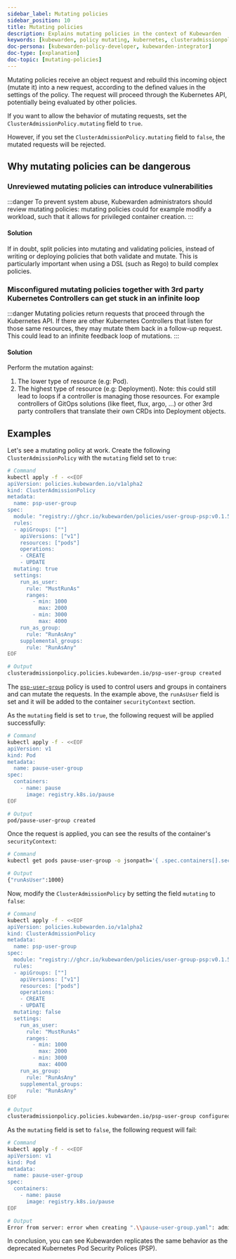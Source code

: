 ```yaml
---
sidebar_label: Mutating policies
sidebar_position: 10
title: Mutating policies
description: Explains mutating policies in the context of Kubewarden
keywords: [kubewarden, policy mutating, kubernetes, clusteradmissionpolicy, admissionpolicy]
doc-persona: [kubewarden-policy-developer, kubewarden-integrator]
doc-type: [explanation]
doc-topic: [mutating-policies]
---
```


Mutating policies receive an object request and rebuild this incoming object
(mutate it) into a new request, according to the defined values in the settings
of the policy. The request will proceed through the Kubernetes API, potentially being
evaluated by other policies.

If you want to allow the behavior of mutating requests,
set the `ClusterAdmissionPolicy.mutating` field to `true`.

However, if you set the `ClusterAdmissionPolicy.mutating` field to `false`,
the mutated requests will be rejected.

## Why mutating policies can be dangerous

### Unreviewed mutating policies can introduce vulnerabilities

:::danger
To prevent system abuse, Kubewarden administrators should review mutating
policies: mutating policies could for example modify a workload, such that it
allows for privileged container creation.
:::

#### Solution

If in doubt, split policies into mutating and validating policies, instead of
writing or deploying policies that both validate and mutate. This is particularly
important when using a DSL (such as Rego) to build complex policies.

### Misconfigured mutating policies together with 3rd party Kubernetes Controllers can get stuck in an infinite loop

:::danger
Mutating policies return requests that proceed through the Kubernetes API. If
there are other Kubernetes Controllers that listen for those same resources,
they may mutate them back in a follow-up request. This could lead to an
infinite feedback loop of mutations.
:::

#### Solution

Perform the mutation against:

1. The lower type of resource (e.g: Pod).
2. The highest type of resource (e.g: Deployment). Note: this could still lead
   to loops if a controller is managing those resources. For example
   controllers of GitOps solutions (like fleet, flux, argo, ...) or other 3rd
   party controllers that translate their own CRDs into Deployment objects.

## Examples

Let's see a mutating policy at work. Create the following
`ClusterAdmissionPolicy` with the `mutating` field set to `true`:

```bash
# Command
kubectl apply -f - <<EOF
apiVersion: policies.kubewarden.io/v1alpha2
kind: ClusterAdmissionPolicy
metadata:
  name: psp-user-group
spec:
  module: "registry://ghcr.io/kubewarden/policies/user-group-psp:v0.1.5"
  rules:
  - apiGroups: [""]
    apiVersions: ["v1"]
    resources: ["pods"]
    operations:
    - CREATE
    - UPDATE
  mutating: true
  settings:
    run_as_user:
      rule: "MustRunAs"
      ranges:
        - min: 1000
          max: 2000
        - min: 3000
          max: 4000
    run_as_group:
      rule: "RunAsAny"
    supplemental_groups:
      rule: "RunAsAny"
EOF

# Output
clusteradmissionpolicy.policies.kubewarden.io/psp-user-group created
```

The [`psp-user-group`](https://github.com/kubewarden/user-group-psp-policy) policy is used to control users and groups in containers and can mutate the requests.
In the example above, the `runAsUser` field is set and it will be added to the container `securityContext` section.

As the `mutating` field is set to `true`, the following request will be applied successfully:

```bash
# Command
kubectl apply -f - <<EOF
apiVersion: v1
kind: Pod
metadata:
  name: pause-user-group
spec:
  containers:
    - name: pause
      image: registry.k8s.io/pause
EOF

# Output
pod/pause-user-group created
```

Once the request is applied, you can see the results of the container's `securityContext`:

```bash
# Command
kubectl get pods pause-user-group -o jsonpath='{ .spec.containers[].securityContext }'

# Output
{"runAsUser":1000}
```

Now, modify the `ClusterAdmissionPolicy` by setting the field `mutating` to `false`:

```bash
# Command
kubectl apply -f - <<EOF
apiVersion: policies.kubewarden.io/v1alpha2
kind: ClusterAdmissionPolicy
metadata:
  name: psp-user-group
spec:
  module: "registry://ghcr.io/kubewarden/policies/user-group-psp:v0.1.5"
  rules:
  - apiGroups: [""]
    apiVersions: ["v1"]
    resources: ["pods"]
    operations:
    - CREATE
    - UPDATE
  mutating: false
  settings:
    run_as_user:
      rule: "MustRunAs"
      ranges:
        - min: 1000
          max: 2000
        - min: 3000
          max: 4000
    run_as_group:
      rule: "RunAsAny"
    supplemental_groups:
      rule: "RunAsAny"
EOF

# Output
clusteradmissionpolicy.policies.kubewarden.io/psp-user-group configured
```

As the `mutating` field is set to `false`, the following request will fail:

```bash
# Command
kubectl apply -f - <<EOF
apiVersion: v1
kind: Pod
metadata:
  name: pause-user-group
spec:
  containers:
    - name: pause
      image: registry.k8s.io/pause
EOF

# Output
Error from server: error when creating ".\\pause-user-group.yaml": admission webhook "psp-user-group.kubewarden.admission" denied the request: Request rejected by policy psp-user-group. The policy attempted to mutate the request, but it is currently configured to not allow mutations.
```

In conclusion, you can see Kubewarden replicates the same behavior as the deprecated Kubernetes Pod Security Polices (PSP).
